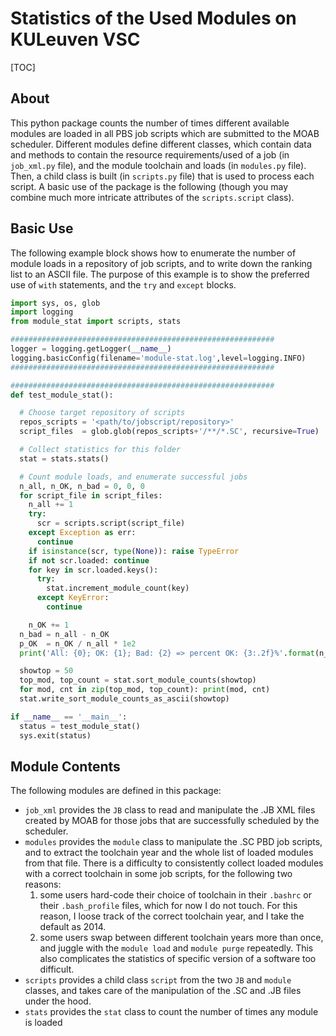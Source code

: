 # Statistics of the Used Modules on KULeuven VSC

[TOC]

## About
This python package counts the number of times different available modules are loaded in all PBS job scripts which are submitted to the MOAB scheduler. Different modules define different classes, which contain data and methods to contain the resource requirements/used of a job (in `job_xml.py` file), and the module toolchain and loads (in `modules.py` file). Then, a child class is built (in `scripts.py` file) that is used to process each script. A basic use of the package is the following (though you may combine much more intricate attributes of the `scripts.script` class).

## Basic Use
The following example block shows how to enumerate the number of module loads in a repository of job scripts, and to write down the ranking list to an ASCII file. The purpose of this example is to show the preferred use of `with` statements, and the `try` and `except` blocks. 

```python
import sys, os, glob
import logging
from module_stat import scripts, stats

###########################################################
logger = logging.getLogger(__name__)
logging.basicConfig(filename='module-stat.log',level=logging.INFO)
###########################################################

###########################################################
def test_module_stat():

  # Choose target repository of scripts
  repos_scripts = '<path/to/jobscript/repository>' 
  script_files  = glob.glob(repos_scripts+'/**/*.SC', recursive=True)

  # Collect statistics for this folder
  stat = stats.stats()

  # Count module loads, and enumerate successful jobs
  n_all, n_OK, n_bad = 0, 0, 0
  for script_file in script_files:
    n_all += 1
    try:
      scr = scripts.script(script_file)
    except Exception as err:
      continue
    if isinstance(scr, type(None)): raise TypeError
    if not scr.loaded: continue
    for key in scr.loaded.keys():
      try:
        stat.increment_module_count(key)
      except KeyError:
        continue

    n_OK += 1     
  n_bad = n_all - n_OK
  p_OK  = n_OK / n_all * 1e2
  print('All: {0}; OK: {1}; Bad: {2} => percent OK: {3:.2f}%'.format(n_all, n_OK, n_bad, p_OK))

  showtop = 50
  top_mod, top_count = stat.sort_module_counts(showtop)
  for mod, cnt in zip(top_mod, top_count): print(mod, cnt)
  stat.write_sort_module_counts_as_ascii(showtop)

if __name__ == '__main__':
  status = test_module_stat()
  sys.exit(status)
```

## Module Contents
The following modules are defined in this package:
+ `job_xml` provides the `JB` class to read and manipulate the .JB XML files created by MOAB for those jobs that are successfully scheduled by the scheduler.
+ `modules` provides the `module` class to manipulate the .SC PBD job scripts, and to extract the toolchain year and the whole list of loaded modules from that file. There is a difficulty to consistently collect loaded modules with a correct toolchain in some job scripts, for the following two reasons:
  1. some users hard-code their choice of toolchain in their `.bashrc` or their `.bash_profile` files, which for now I do not touch. For this reason, I loose track of the correct toolchain year, and I take the default as 2014.
  2. some users swap between different toolchain years more than once, and juggle with the `module load` and `module purge` repeatedly. This also complicates the statistics of specific version of a software too difficult.
+ `scripts` provides a child class `script` from the two `JB` and `module` classes, and takes care of the manipulation of the .SC and .JB files under the hood.
+ `stats` provides the `stat` class to count the number of times any module is loaded

